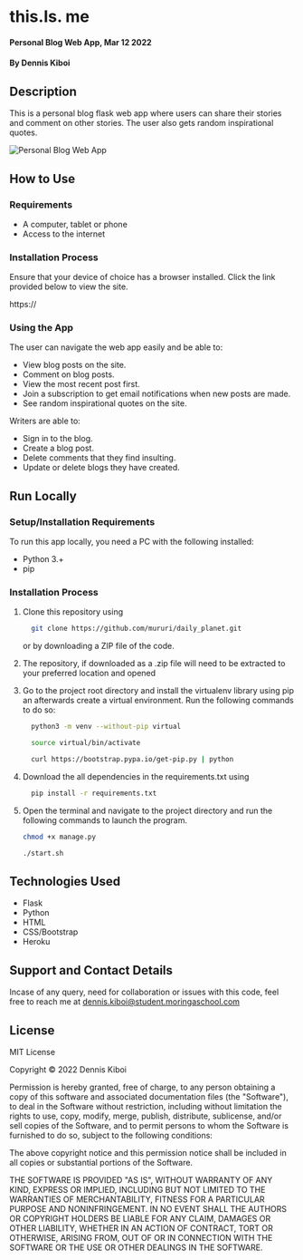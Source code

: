# this.Is. me
#### Personal Blog Web App, Mar 12 2022 
#### By **Dennis Kiboi** 

## Description 
This is a personal blog flask web app where users can share their stories and comment on other stories. The user also gets random inspirational quotes.

![Personal Blog Web App](app/static/)

## How to Use
### Requirements
* A computer, tablet or phone
* Access to the internet

### Installation Process 
Ensure that your device of choice has a browser installed.
Click the link provided below to view the site.

https://

### Using the App
The user can navigate the web app easily and be able to:
* View blog posts on the site.
* Comment on blog posts.
* View the most recent post first.
* Join a subscription to get email notifications when new posts are made.
* See random inspirational quotes on the site.

Writers are able to:
* Sign in to the blog.
* Create a blog post.
* Delete comments that they find insulting.
* Update or delete blogs they have created.

## Run Locally
### Setup/Installation Requirements
To run this app locally, you need a PC with the following installed:
* Python 3.+
* pip

### Installation Process
1. Clone this repository using

    ```bash
      git clone https://github.com/mururi/daily_planet.git
    ```

    or by downloading a ZIP file of the code.
  
2. The repository, if downloaded as a .zip file will need to be extracted to your preferred location and opened
3. Go to the project root directory and install the virtualenv library using pip an afterwards create a virtual environment. Run the following commands to do so:

    ```bash
      python3 -m venv --without-pip virtual 
    ```

    ```bash
      source virtual/bin/activate
    ```

    ```bash
      curl https://bootstrap.pypa.io/get-pip.py | python
    ```
 
4. Download the all dependencies in the requirements.txt using

    ```bash
      pip install -r requirements.txt
    ```
5. Open the terminal and navigate to the project directory and run the following commands to launch the program.

    ```bash
    chmod +x manage.py
    ```
    ```bash
    ./start.sh
    ```

## Technologies Used
* Flask
* Python
* HTML
* CSS/Bootstrap
* Heroku

## Support and Contact Details
Incase of any query, need for collaboration or issues with this code, feel free to reach me at
dennis.kiboi@student.moringaschool.com

## License 
MIT License

Copyright &copy; 2022 Dennis Kiboi

Permission is hereby granted, free of charge, to any person obtaining a copy of this software and associated documentation files (the "Software"), to deal in the Software without restriction, including without limitation the rights to use, copy, modify, merge, publish, distribute, sublicense, and/or sell copies of the Software, and to permit persons to whom the Software is furnished to do so, subject to the following conditions:

The above copyright notice and this permission notice shall be included in all copies or substantial portions of the Software.

THE SOFTWARE IS PROVIDED "AS IS", WITHOUT WARRANTY OF ANY KIND, EXPRESS OR IMPLIED, INCLUDING BUT NOT LIMITED TO THE WARRANTIES OF MERCHANTABILITY, FITNESS FOR A PARTICULAR PURPOSE AND NONINFRINGEMENT. IN NO EVENT SHALL THE AUTHORS OR COPYRIGHT HOLDERS BE LIABLE FOR ANY CLAIM, DAMAGES OR OTHER LIABILITY, WHETHER IN AN ACTION OF CONTRACT, TORT OR OTHERWISE, ARISING FROM, OUT OF OR IN CONNECTION WITH THE SOFTWARE OR THE USE OR OTHER DEALINGS IN THE SOFTWARE.